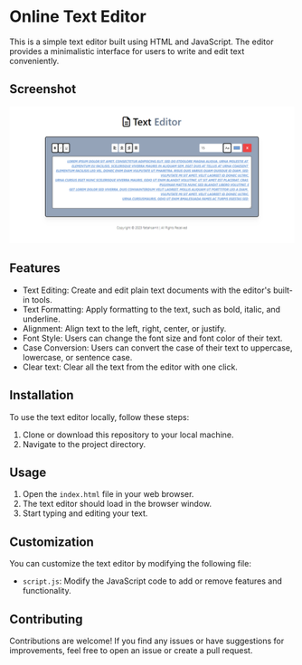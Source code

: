 # Online Text Editor
This is a simple text editor built using HTML and JavaScript. The editor provides a minimalistic interface for users to write and edit text conveniently.

## Screenshot

![Demo](https://raw.githubusercontent.com/fattahsamit/text-editor/main/images/editor.PNG)

## Features

- Text Editing: Create and edit plain text documents with the editor's built-in tools.
- Text Formatting: Apply formatting to the text, such as bold, italic, and underline.
- Alignment: Align text to the left, right, center, or justify.
- Font Style: Users can change the font size and font color of their text.
- Case Conversion: Users can convert the case of their text to uppercase, lowercase, or sentence case.
- Clear text: Clear all the text from the editor with one click.

## Installation
To use the text editor locally, follow these steps:
1. Clone or download this repository to your local machine.
2. Navigate to the project directory.

## Usage
1. Open the `index.html` file in your web browser.
2. The text editor should load in the browser window.
3. Start typing and editing your text.

## Customization
You can customize the text editor by modifying the following file:
- `script.js`: Modify the JavaScript code to add or remove features and functionality.

## Contributing
Contributions are welcome! If you find any issues or have suggestions for improvements, feel free to open an issue or create a pull request.


